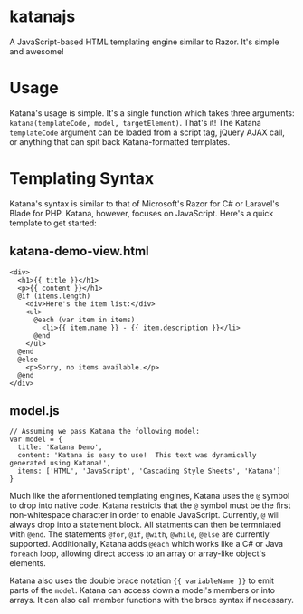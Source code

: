# katanajs
A JavaScript-based HTML templating engine similar to Razor.  It's simple and awesome!

# Usage
Katana's usage is simple.  It's a single function which takes three arguments: `katana(templateCode, model, targetElement)`.  That's it!  The Katana `templateCode` argument can be loaded from a script tag, jQuery AJAX call, or anything that can spit back Katana-formatted templates.

# Templating Syntax
Katana's syntax is similar to that of Microsoft's Razor for C# or Laravel's Blade for PHP.  Katana, however, focuses on JavaScript.  Here's a quick template to get started:

## katana-demo-view.html
    <div>
      <h1>{{ title }}</h1>
      <p>{{ content }}</h1>
      @if (items.length)
        <div>Here's the item list:</div>
        <ul>
          @each (var item in items)
            <li>{{ item.name }} - {{ item.description }}</li>
          @end
        </ul>
      @end
      @else
        <p>Sorry, no items available.</p>
      @end
    </div>
    
## model.js
    // Assuming we pass Katana the following model:
    var model = {
      title: 'Katana Demo',
      content: 'Katana is easy to use!  This text was dynamically generated using Katana!',
      items: ['HTML', 'JavaScript', 'Cascading Style Sheets', 'Katana']
    }

Much like the aformentioned templating engines, Katana uses the `@` symbol to drop into native code.  Katana restricts that the `@` symbol must be the first non-whitespace character in order to enable JavaScript.  Currently, `@` will always drop into a statement block.  All statments can then be termniated with `@end`. The statements `@for`, `@if`, `@with`, `@while`, `@else` are currently supported.  Additionally, Katana adds `@each` which works like a C# or Java `foreach` loop, allowing direct access to an array or array-like object's elements.

Katana also uses the double brace notation `{{ variableName }}` to emit parts of the `model`.  Katana can access down a model's members or into arrays.  It can also call member functions with the brace syntax if necessary.
